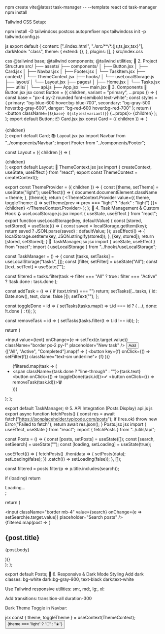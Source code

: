 
npm create vite@latest task-manager -- --template react
cd task-manager
npm install

Tailwind CSS Setup:

npm install -D tailwindcss postcss autoprefixer
npx tailwindcss init -p
tailwind.config.js


js
export default {
  content: ["./index.html", "./src/**/*.{js,ts,jsx,tsx}"],
  darkMode: "class",
  theme: {
    extend: {},
  },
  plugins: [],
}
src/index.css


css
@tailwind base;
@tailwind components;
@tailwind utilities;
📂 2. Project Structure
src/
├── assets/
├── components/
│   ├── Button.jsx
│   ├── Card.jsx
│   ├── Navbar.jsx
│   ├── Footer.jsx
│   └── TaskItem.jsx
├── context/
│   └── ThemeContext.jsx
├── hooks/
│   └── useLocalStorage.js
├── layout/
│   └── Layout.jsx
├── pages/
│   ├── Home.jsx
│   └── Tasks.jsx
├── utils/
│   └── api.js
├── App.jsx
└── main.jsx
🧩 3. Components
🔘 Button.jsx
jsx
const Button = ({ children, variant = "primary", ...props }) => {
  const base = "px-4 py-2 rounded font-semibold text-white";
  const styles = {
    primary: "bg-blue-600 hover:bg-blue-700",
    secondary: "bg-gray-500 hover:bg-gray-600",
    danger: "bg-red-600 hover:bg-red-700"
  };
  return (
    <button className={`${base} ${styles[variant]}`} {...props}>
      {children}
    </button>
  );
};
export default Button;
📦 Card.jsx
jsx
const Card = ({ children }) => (
  <div className="p-4 rounded shadow bg-white dark:bg-gray-800">{children}</div>
);
export default Card;
📚 Layout.jsx
jsx
import Navbar from "../components/Navbar";
import Footer from "../components/Footer";

const Layout = ({ children }) => (
  <div className="flex flex-col min-h-screen">
    <Navbar />
    <main className="flex-1 p-4">{children}</main>
    <Footer />
  </div>
);
export default Layout;
🌙 ThemeContext.jsx
jsx
import { createContext, useState, useEffect } from "react";
export const ThemeContext = createContext();

export const ThemeProvider = ({ children }) => {
  const [theme, setTheme] = useState("light");
  useEffect(() => {
    document.documentElement.className = theme;
  }, [theme]);
  return (
    <ThemeContext.Provider value={{ theme, toggleTheme: () => setTheme(prev => prev === "light" ? "dark" : "light") }}>
      {children}
    </ThemeContext.Provider>
  );
};
🧠 4. Task Management & Custom Hook
🪝 useLocalStorage.js
jsx
import { useState, useEffect } from "react";
export function useLocalStorage(key, defaultValue) {
  const [stored, setStored] = useState(() => {
    const saved = localStorage.getItem(key);
    return saved ? JSON.parse(saved) : defaultValue;
  });
  useEffect(() => {
    localStorage.setItem(key, JSON.stringify(stored));
  }, [key, stored]);
  return [stored, setStored];
}
📝 TaskManager.jsx
jsx
import { useState, useEffect } from "react";
import { useLocalStorage } from "../hooks/useLocalStorage";

const TaskManager = () => {
  const [tasks, setTasks] = useLocalStorage("tasks", []);
  const [filter, setFilter] = useState("All");
  const [text, setText] = useState("");

  const filtered = tasks.filter(task =>
    filter === "All" ? true :
    filter === "Active" ? !task.done :
    task.done
  );

  const addTask = () => {
    if (text.trim() === "") return;
    setTasks([...tasks, { id: Date.now(), text, done: false }]);
    setText("");
  };

  const toggleDone = id => {
    setTasks(tasks.map(t => t.id === id ? { ...t, done: !t.done } : t));
  };

  const removeTask = id => {
    setTasks(tasks.filter(t => t.id !== id));
  };

  return (
    <div>
      <div className="flex gap-2 mb-4">
        <input value={text} onChange={e => setText(e.target.value)} className="border px-2 py-1" placeholder="New task" />
        <button onClick={addTask} className="bg-blue-500 text-white px-3">Add</button>
      </div>
      <div className="flex gap-2 mb-2">
        {["All", "Active", "Completed"].map(f => (
          <button key={f} onClick={() => setFilter(f)} className="text-sm underline">
            {f}
          </button>
        ))}
      </div>
      <ul>
        {filtered.map(task => (
          <li key={task.id} className="flex justify-between items-center my-1">
            <span className={task.done ? "line-through" : ""}>{task.text}</span>
            <div className="space-x-2">
              <button onClick={() => toggleDone(task.id)}>✔</button>
              <button onClick={() => removeTask(task.id)}>🗑</button>
            </div>
          </li>
        ))}
      </ul>
    </div>
  );
};

export default TaskManager;
🌐 5. API Integration (Posts Display)
api.js
js
export async function fetchPosts() {
  const res = await fetch("https://jsonplaceholder.typicode.com/posts");
  if (!res.ok) throw new Error("Failed to fetch");
  return await res.json();
}
Posts.jsx
jsx
import { useEffect, useState } from "react";
import { fetchPosts } from "../utils/api";

const Posts = () => {
  const [posts, setPosts] = useState([]);
  const [search, setSearch] = useState("");
  const [loading, setLoading] = useState(true);

  useEffect(() => {
    fetchPosts()
      .then(data => {
        setPosts(data);
        setLoading(false);
      })
      .catch(() => setLoading(false));
  }, []);

  const filtered = posts.filter(p => p.title.includes(search));

  if (loading) return <div>Loading...</div>;

  return (
    <div>
      <input className="border mb-4" value={search} onChange={e => setSearch(e.target.value)} placeholder="Search posts" />
      <div className="grid gap-4 grid-cols-1 sm:grid-cols-2 lg:grid-cols-3">
        {filtered.map(post => (
          <div key={post.id} className="p-4 border rounded">
            <h2 className="font-bold">{post.title}</h2>
            <p>{post.body}</p>
          </div>
        ))}
      </div>
    </div>
  );
};

export default Posts;
📱 6. Responsive & Dark Mode Styling
Add dark classes: bg-white dark:bg-gray-900, text-black dark:text-white

Use Tailwind responsive utilities: sm:, md:, lg:, xl:

Add transitions: transition-all duration-300

Dark Theme Toggle in Navbar:

jsx
const { theme, toggleTheme } = useContext(ThemeContext);
<button onClick={toggleTheme}>
  {theme === "light" ? "🌙" : "☀️"}
</button>
